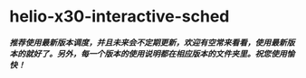 # helio-x30-interactive-sched

***推荐使用最新版本调度，并且未来会不定期更新，欢迎有空常来看看，使用最新版本的就好了。另外，每一个版本的使用说明都在相应版本的文件夹里。祝您使用愉快！***
